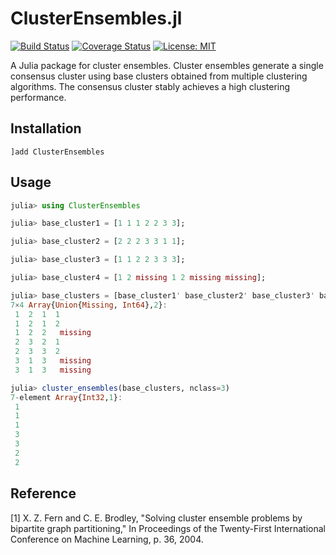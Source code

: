 # ClusterEnsembles.jl

[![Build Status](https://travis-ci.org/tsano430/ClusterEnsembles.jl.svg?branch=main)](https://travis-ci.org/tsano430/ClusterEnsembles.jl)
[![Coverage Status](https://coveralls.io/repos/github/tsano430/ClusterEnsembles.jl/badge.svg?branch=main)](https://coveralls.io/github/tsano430/ClusterEnsembles.jl?branch=main)
[![License: MIT](https://img.shields.io/badge/License-MIT-yellow.svg)](https://opensource.org/licenses/MIT)

A Julia package for cluster ensembles. Cluster ensembles generate a single consensus cluster using base clusters obtained from multiple clustering algorithms. The consensus cluster stably achieves a high clustering performance.

Installation
------------

```
]add ClusterEnsembles
```

Usage
-----

```julia
julia> using ClusterEnsembles

julia> base_cluster1 = [1 1 1 2 2 3 3];

julia> base_cluster2 = [2 2 2 3 3 1 1];

julia> base_cluster3 = [1 1 2 2 3 3 3];

julia> base_cluster4 = [1 2 missing 1 2 missing missing];

julia> base_clusters = [base_cluster1' base_cluster2' base_cluster3' base_cluster4']
7×4 Array{Union{Missing, Int64},2}:
 1  2  1  1
 1  2  1  2
 1  2  2   missing
 2  3  2  1
 2  3  3  2
 3  1  3   missing
 3  1  3   missing

julia> cluster_ensembles(base_clusters, nclass=3)
7-element Array{Int32,1}:
 1
 1
 1
 3
 3
 2
 2
```

Reference
---------

[1] X. Z. Fern and C. E. Brodley, 
"Solving cluster ensemble problems by bipartite graph partitioning,"
In Proceedings of the Twenty-First International Conference on Machine Learning, p. 36, 2004.

